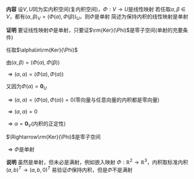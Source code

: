 **内容**
设$V,U$同为实内积空间(复内积空间)，$\Phi:V\to U$是线性映射
若任取$\alpha,\beta\in V$，都有$(\alpha,\beta)_V=(\Phi(\alpha),\Phi(\beta))_U$，则$\Phi$是单射
简述为保持内积的线性映射是单射

**证明**
要证线性映射$\Phi$是单射，只要证$\rm{Ker}(\Phi)$是零子空间(单射的充要条件)

任取$\alpha\in\rm{Ker}(\Phi)$

由$(\alpha,\beta)=(\Phi(\alpha),\Phi(\beta))$

$\Rightarrow(\alpha,\alpha)=(\Phi(\alpha),\Phi(\alpha))$

又因为$\Phi(\alpha)=\mathbf0_U$

$\Rightarrow(\alpha,\alpha)=(\Phi(\alpha),\Phi(\alpha))=0$(零向量与任意向量的内积都是零向量)

$\Rightarrow(\alpha,\alpha)=0$

$\Rightarrow\alpha=\mathbf0_V$(内积的正定性)

$\Rightarrow\rm{Ker}(\Phi)$是零子空间

$\Rightarrow\Phi$是单射

**说明**
虽然是单射，但未必是满射，例如嵌入映射
$\Phi:\mathbb{R}^2\to\mathbb{R}^3$，内积取标准内积
$(a,b)^T\to(a,b,0)^T$
易验证$\Phi$保持内积，但是$\Phi$不是满射
